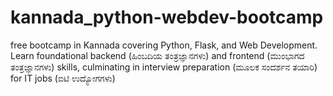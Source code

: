 # kannada_python-webdev-bootcamp
 free bootcamp in Kannada covering Python, Flask, and Web Development. Learn foundational backend (ಹಿಂಬದಿಯ ತಂತ್ರಜ್ಞಾನಗಳು) and frontend (ಮುಂಭಾಗದ ತಂತ್ರಜ್ಞಾನಗಳು) skills, culminating in interview preparation (ಮೂಲಕ ಸಂದರ್ಶನ ತಯಾರಿ) for IT jobs (ಐಟಿ ಉದ್ಯೋಗಗಳು)
